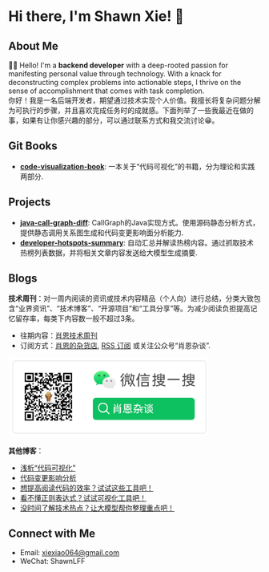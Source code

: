 # Hi there, I'm Shawn Xie! 👋

## About Me
👨‍💻 Hello! I'm a **backend developer** with a deep-rooted passion for manifesting personal value through technology. With a knack for deconstructing complex problems into actionable steps, I thrive on the sense of accomplishment that comes with task completion.    
你好！我是一名后端开发者，期望通过技术实现个人价值。我擅长将复杂问题分解为可执行的步骤，并且喜欢完成任务时的成就感。下面列举了一些我最近在做的事，如果有让你感兴趣的部分，可以通过联系方式和我交流讨论😁。

## Git Books
- **[code-visualization-book](https://xiexiao064.gitbook.io/code-visualization)**: 一本关于“代码可视化”的书籍，分为理论和实践两部分. 

## Projects
- **[java-call-graph-diff](https://github.com/Xiaoxie1994/java-call-graph-diff)**: CallGraph的Java实现方式。使用源码静态分析方式，提供静态调用关系图生成和代码变更影响面分析能力.
- **[developer-hotspots-summary](https://github.com/Xiaoxie1994/developer-hotspots-summary)**: 自动汇总并解读热榜内容。通过抓取技术热榜列表数据，并将相关文章内容发送给大模型生成摘要.

## Blogs
**技术周刊**：对一周内阅读的资讯或技术内容精品（个人向）进行总结，分类大致包含“业界资讯”、“技术博客”、“开源项目”和“工具分享”等。为减少阅读负担提高记忆留存率，每类下内容数一般不超过3条。
- 往期内容：[肖恩技术周刊](https://github.com/Xiaoxie1994/shawn-weekly)
- 订阅方式：[肖恩的杂货店](https://www.shawnxie.top/categories/tf-weekly), [RSS 订阅](https://www.shawnxie.top/feed.xml) 或关注公众号“肖恩杂谈”.

<img src="./picture/image-1.png" alt="公众号二维码" width="400">

**其他博客**：
- [浅析“代码可视化”](https://juejin.cn/post/7291321879321641019)
- [代码变更影响分析](https://juejin.cn/post/7304561386889543706)
- [想提高阅读代码的效率？试试这些工具吧！](https://www.shawnxie.top/archives/1716733748336)
- [看不懂正则表达式？试试可视化工具吧！](https://www.shawnxie.top/archives/1716736791836)
- [没时间了解技术热点？让大模型帮你整理重点吧！](https://juejin.cn/post/7378143151888744482)

## Connect with Me
- Email: [xiexiao064@gmail.com](mailto:xiexiao064@gmail.com)
- WeChat: ShawnLFF

<!-- ![Xiaoxie1994's GitHub stats](https://github-readme-stats.vercel.app/api?username=Xiaoxie1994&show_icons=true) -->
